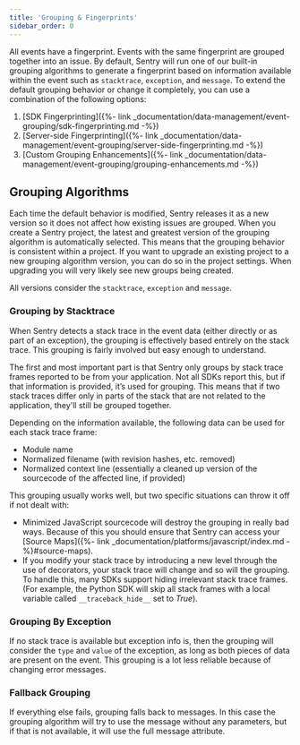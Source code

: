 ```yaml
---
title: 'Grouping & Fingerprints'
sidebar_order: 0
---
```


All events have a fingerprint. Events with the same fingerprint are grouped together into an issue. By default, Sentry will run one of our built-in grouping algorithms to generate a fingerprint based on information available within the event such as `stacktrace`, `exception`, and `message`. To extend the default grouping behavior or change it completely, you can use a combination of the following options:

1. [SDK Fingerprinting]({%- link _documentation/data-management/event-grouping/sdk-fingerprinting.md -%})
2. [Server-side Fingerprinting]({%- link _documentation/data-management/event-grouping/server-side-fingerprinting.md -%})
3. [Custom Grouping Enhancements]({%- link _documentation/data-management/event-grouping/grouping-enhancements.md -%})

## Grouping Algorithms

Each time the default behavior is modified, Sentry releases it as a new version so it does not affect how existing issues are grouped. When you create a Sentry project, the latest and greatest version of the grouping algorithm is automatically selected. This means that the grouping behavior is consistent within a project. If you want to upgrade an existing project to a new grouping algorithm version, you can do so in the project settings. When upgrading you will very likely see new groups being created.

All versions consider the `stacktrace`, `exception` and `message`.

### Grouping by Stacktrace

When Sentry detects a stack trace in the event data (either directly or as part of an exception), the grouping is effectively based entirely on the stack trace. This grouping is fairly involved but easy enough to understand.

The first and most important part is that Sentry only groups by stack trace frames reported to be from your application. Not all SDKs report this, but if that information is provided, it’s used for grouping. This means that if two stack traces differ only in parts of the stack that are not related to the application, they'll still be grouped together.

Depending on the information available, the following data can be used for each stack trace frame:

- Module name
- Normalized filename (with revision hashes, etc. removed)
- Normalized context line (essentially a cleaned up version of the sourcecode of the affected line, if provided)

This grouping usually works well, but two specific situations can throw it off if not dealt with:

- Minimized JavaScript sourcecode will destroy the grouping in really bad ways. Because of this you should ensure that Sentry can access your [Source Maps]({%- link _documentation/platforms/javascript/index.md -%}#source-maps).
- If you modify your stack trace by introducing a new level through the use of decorators, your stack trace will change and so will the grouping. To handle this, many SDKs support hiding irrelevant stack trace frames. (For example, the Python SDK will skip all stack frames with a local variable called `__traceback_hide__` set to _True_).

### Grouping By Exception

If no stack trace is available but exception info is, then the grouping will consider the `type` and `value` of the exception, as long as both pieces of data are present on the event. This grouping is a lot less reliable because of changing error messages.

### Fallback Grouping

If everything else fails, grouping falls back to messages. In this case the grouping algorithm will try to use the message without any parameters, but if that is not available, it will use the full message attribute.
